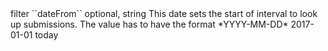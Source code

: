 <tr><td>filter ``dateFrom``</td>
	
<td>optional, string</td>

<td>This date sets the start of interval to look up submissions.
The value has to have the format *YYYY-MM-DD*</td>
	
<td>2017-01-01</td>
	
<td>today</td>
	
</tr>
